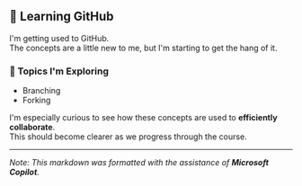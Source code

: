 ## 🧠 Learning GitHub

I'm getting used to GitHub.  
The concepts are a little new to me, but I'm starting to get the hang of it.

### 🔀 Topics I'm Exploring
- Branching
- Forking

I'm especially curious to see how these concepts are used to **efficiently collaborate**.  
This should become clearer as we progress through the course.

---

*Note: This markdown was formatted with the assistance of **Microsoft Copilot**.*
